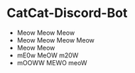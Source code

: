 # CatCat-Discord-Bot
- Meow Meow Meow
- Meow Meow Meow Meow
- Meow Meow
- mE0w MeOW m20W
- mOOWW MEWO meoW

